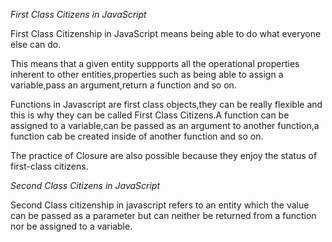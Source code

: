 *First Class Citizens in JavaScript*

First Class Citizenship in JavaScript means being able to do what everyone else can do.

This means that a given entity suppports all the operational properties inherent to other entities,properties such as being able to assign a variable,pass an argument,return a function and so on.

Functions in Javascript are first class objects,they can be really flexible and this is why they can be called First Class Citizens.A function can be assigned to a variable,can be passed as an argument to another function,a function cab be created inside of another function and so on.

The practice of Closure are also possible because they enjoy the status of first-class citizens.

*Second Class Citizens in JavaScript*

Second Class citizenship in javascript refers to an entity which the value can be passed as a parameter but can neither be returned from a function nor be assigned to a variable.